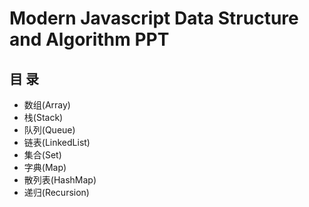 # Modern Javascript Data Structure and Algorithm PPT

## 目 录

- 数组(Array)
- 栈(Stack)
- 队列(Queue)
- 链表(LinkedList)
- 集合(Set)
- 字典(Map)
- 散列表(HashMap)
- 递归(Recursion)
